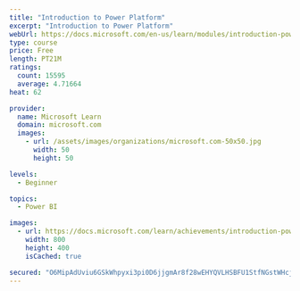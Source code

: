 ```yaml
---
title: "Introduction to Power Platform"
excerpt: "Introduction to Power Platform"
webUrl: https://docs.microsoft.com/en-us/learn/modules/introduction-power-platform/
type: course
price: Free
length: PT21M
ratings:
  count: 15595
  average: 4.71664
heat: 62

provider:
  name: Microsoft Learn
  domain: microsoft.com
  images:
    - url: /assets/images/organizations/microsoft.com-50x50.jpg
      width: 50
      height: 50

levels:
  - Beginner

topics:
  - Power BI

images:
  - url: https://docs.microsoft.com/learn/achievements/introduction-power-platform-social.png
    width: 800
    height: 400
    isCached: true

secured: "O6MipAdUviu6GSkWhpyxi3pi0D6jjgmAr8f28wEHYQVLHSBFU1StfNGstWHcj/nqy1eL/ee7Lg01hw6JASXTqtH2ODAO8g8iph2n0/eijysKodZl05g3GHyS1Yct7ncVbOTG8sR5CPRlu+DPSgBxNh3PQH0TGf9uFCHY25vYF2j6nJYXxbprTu0qHfvW5nWD7V/jIdeAgp0/ezhzOLzsbeD68x0Lg6EzwRMc7HBZ3sn8FSBnT1E5ZpHKY7r12wvKFuH6GCQ0QDN2PeS2dvqlr9+ilBwDX4zd4d4kMfDPd676gcKnqWbDBYMHgGhPW2Ioe0rBwFagbBGjVY9xeP/7Ok79XIQJv/47hc0eiz0hsWkq3IQfwyzhkRIPvyce+9v7ee4Yp/vZJ1mqTeTNzxbvAPmuyRnTUZFlGgf1I1szrzmkL+f+EN9+CLMM2r2kqIlb;UlyYVZTp4JKvXrgljrCWAw=="
---
```


